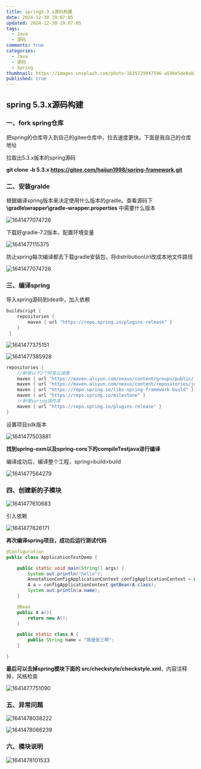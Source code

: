 ```yaml
---
title: spring5.3.x源码构建
date: 2024-12-30 19:07:05
updated: 2024-12-30 19:07:05
tags:
  - Java
  - 源码
comments: true
categories:
  - Java
  - 源码
  - Spring
thumbnail: https://images.unsplash.com/photo-1615729947596-a598e5de0ab3?crop=entropy&cs=srgb&fm=jpg&ixid=M3w2NDU1OTF8MHwxfHJhbmRvbXx8fHx8fHx8fDE3NDMwODM1OTB8&ixlib=rb-4.0.3&q=85&w=1920&h=1080
published: true
---
```


## spring 5.3.x源码构建

### 一、fork spring仓库

把spring的仓库导入到自己的gitee仓库中，拉去速度更快。下面是我自己的仓库地址

拉取出5.3.x版本的spring源码

**git clone -b 5.3.x https://gitee.com/haijun1998/spring-framework.git**

### 二、安装gralde

根据编译spring版本来决定使用什么版本的gradle。查看源码下 **\gradle\wrapper\gradle-wrapper.properties** 中需要什么版本

![1641477074726](https://cdn.jsdelivr.net/gh/a1424132610/note-picture@main/note-picture/1641477074726.png)

下载好gradle-7.2版本，配置环境变量

![1641477115375](https://cdn.jsdelivr.net/gh/a1424132610/note-picture@main/note-picture/1641477115375.png)

防止spring每次编译都去下载gradle安装包，将distributionUrl改成本地文件路径

![1641477074726](https://cdn.jsdelivr.net/gh/a1424132610/note-picture@main/note-picture/1641477037289.png)

### 三、编译spring

导入spring源码到idea中，加入依赖

```gradle
buildscript { 
	repositories { 
		maven { url "https://repo.spring.io/plugins-release" } 
	} 
 }
```

![1641477375151](https://cdn.jsdelivr.net/gh/a1424132610/note-picture@main/note-picture/1641477503881.png)

![1641477385928](https://cdn.jsdelivr.net/gh/a1424132610/note-picture@main/note-picture/1641477610683.png)

```gradle
repositories {
	//新增以下2个阿里云镜像 
	maven { url 'https://maven.aliyun.com/nexus/content/groups/public/' } 
	maven { url 'https://maven.aliyun.com/nexus/content/repositories/jcenter' } 		     mavenCentral() 
	maven { url "https://repo.spring.io/libs-spring-framework-build" } 
	maven { url "https://repo.spring.io/milestone" }  
	//新增spring插件库 
	maven { url "https://repo.spring.io/plugins-release" } 
}
```

设置项目sdk版本

![1641477503881](https://cdn.jsdelivr.net/gh/a1424132610/note-picture@main/note-picture/1641477626171.png)

**找到spring-oxm以及spring-core下的compileTestjava进行编译**

编译成功后，编译整个工程，spring>build>build

![1641477564279](https://cdn.jsdelivr.net/gh/a1424132610/note-picture@main/note-picture/1641477375151.png)

### 四、创建新的子模块

![1641477610683](https://cdn.jsdelivr.net/gh/a1424132610/note-picture@main/note-picture/1641477385928.png)

引入依赖

![1641477626171](https://cdn.jsdelivr.net/gh/a1424132610/note-picture@main/note-picture/1641478066239.png)

**再次编译spring项目，成功后运行测试代码**

```java
@Configuration
public class ApplicationTestDemo {

	public static void main(String[] args) {
		System.out.println("hello");
		AnnotationConfigApplicationContext configApplicationContext = new AnnotationConfigApplicationContext(ApplicationTestDemo.class);
		A a = configApplicationContext.getBean(A.class);
		System.out.println(a.name);
	}

	@Bean
	public A a(){
		return new A();
	}

	public static class A {
		public String name = "我是张三啊";
	}

}
```

**最后可以去掉spring模块下面的 src/checkstyle/checkstyle.xml**，内容注释掉，风格检查

![1641477751090](https://cdn.jsdelivr.net/gh/a1424132610/note-picture@main/note-picture/1641477564279.png)

### 五、异常问题

![1641478038222](https://cdn.jsdelivr.net/gh/a1424132610/note-picture@main/note-picture/1641477751090.png)

![1641478066239](https://cdn.jsdelivr.net/gh/a1424132610/note-picture@main/note-picture/1641478038222.png)

### 六、模块说明

![1641478101533](https://cdn.jsdelivr.net/gh/a1424132610/note-picture@main/note-picture/1641478101533.png)

